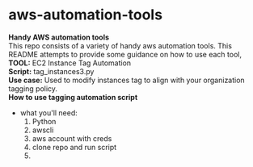 # aws-automation-tools
**Handy AWS automation tools** <br>
This repo consists of a variety of handy aws automation tools. This README attempts to provide some guidance on how to use each tool,<br>
**TOOL:** EC2 Instance Tag Automation <br>
**Script:** tag_instances3.py <br>
**Use case:** Used to modify instances tag to align with your organization tagging policy. <br>
  **How to use tagging automation script** <br>
   - what you'll need:
     1. Python<br>
     2. awscli<br>
     3. aws account with creds<br>
     4. clone repo and run script<br>
     5. 

